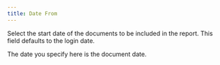 ```yaml
---
title: Date From
---
```



Select the start date of the documents to be included in the report.  This field defaults to the login date.


The date you specify here is the document date.

